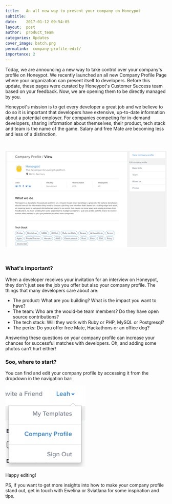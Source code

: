 ```yaml
---
title:   An all new way to present your company on Honeypot
subtitle:
date:    2017-01-12 09:54:05
layout:  post
author:  product_team
categories: Updates
cover_image: batch.png
permalink:  company-profile-edit/
importance: 2
---
```


Today, we are announcing a new way to take control over your company's profile on Honeypot. We recently launched an all new Company Profile Page where your organization can present itself to developers. Before this update, these pages were curated by Honeypot's Customer Success team based on your feedback. Now, we are opening them to be directly managed by you.

<!--more-->

Honeypot's mission is to get every developer a great job and we believe to do so it is important that developers have extensive, up-to-date information about a potential employer. For companies competing for in-demand developers, sharing information about themselves, their product, tech stack and team is the name of the game. Salary and free Mate are becoming less and less of a distinction.

<img src="/assets/images/company-profile-edit/profile-view.png" alt="View of the company profile" style="max-width: 100%; margin: 30px 0px 30px 0px"/>

### What's important?

When a developer receives your invitation for an interview on Honeypot, they don't just see the job you offer but also your company profile. The things that many developers care about are:

* The product: What are you building? What is the impact you want to have?
* The team: Who are the would-be team members? Do they have open source contributions?
* The tech stack: Will they work with Ruby or PHP, MySQL or Postgresql?
* The perks: Do you offer free Mate, Hackathons or an office dog?

Answering these questions on your company profile can increase your chances for successful matches with developers. Oh, and adding some photos can’t hurt either!

### Soo, where to start?

You can find and edit your company profile by accessing it from the dropdown in the navigation bar:


<img src="/assets/images/company-profile-edit/navigation.png" alt="Company profile edit in the navigation bar" style="max-width: 250px;"/>


Happy editing!

PS, if you want to get more insights into how to make your company profile stand out, get in touch with Ewelina or Sviatlana for some inspiration and tips.
